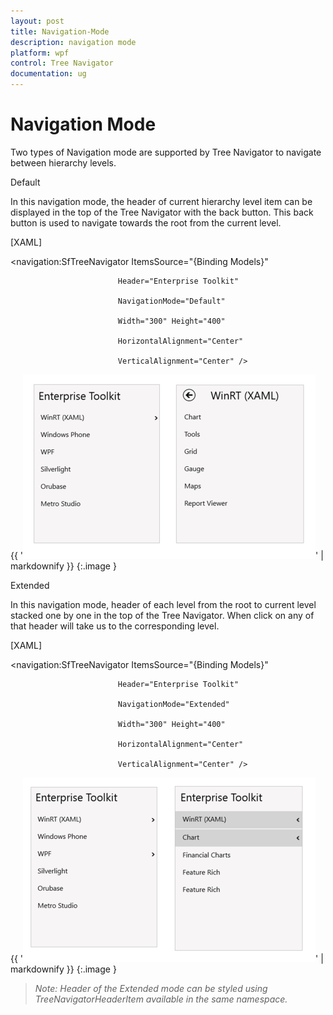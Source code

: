 ```yaml
---
layout: post
title: Navigation-Mode
description: navigation mode  
platform: wpf
control: Tree Navigator 
documentation: ug
---
```


# Navigation Mode  

Two types of Navigation mode are supported by Tree Navigator to navigate between hierarchy levels. 

Default 

In this navigation mode, the header of current hierarchy level item can be displayed in the top of the Tree Navigator with the back button. This back button is used to navigate towards the root from the current level. 



[XAML]

<navigation:SfTreeNavigator ItemsSource="{Binding Models}"  

                            Header="Enterprise Toolkit"

                            NavigationMode="Default"

                            Width="300" Height="400"

                            HorizontalAlignment="Center"

                            VerticalAlignment="Center" />





{{ '![](Navigation-Mode_images/Navigation-Mode_img1.png)' | markdownify }}
{:.image }




Extended 

In this navigation mode, header of each level from the root to current level stacked one by one in the top of the Tree Navigator.  When click on any of that header will take us to the corresponding level. 



[XAML]

<navigation:SfTreeNavigator ItemsSource="{Binding Models}"  

                            Header="Enterprise Toolkit"

                            NavigationMode="Extended"

                            Width="300" Height="400"

                            HorizontalAlignment="Center"

                            VerticalAlignment="Center" />





{{ '![](Navigation-Mode_images/Navigation-Mode_img2.png)' | markdownify }}
{:.image }


> _Note: Header of the Extended mode can be styled using TreeNavigatorHeaderItem available in the same namespace._



